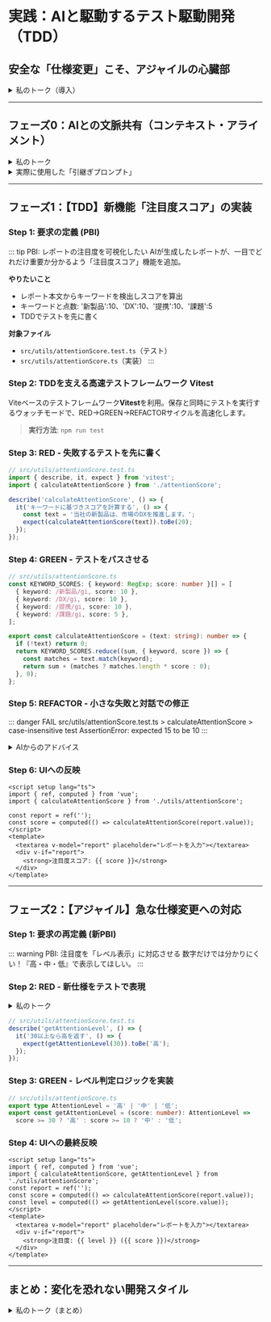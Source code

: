 # 実践：AIと駆動するテスト駆動開発（TDD）

## 安全な「仕様変更」こそ、アジャイルの心臓部

<details>
<summary>私のトーク（導入）</summary>

「ビジネスは常に変化します。昨日決まった仕様が、今日には変わる。この『変化』に、いかに迅速かつ安全に対応できるか。それこそが、開発チームの価値、ひいては事業のROIを決定づけます。

これからお見せするのは、単なるリファクタリングではありません。AIという相棒を得た私たちが、テスト駆動開発（TDD）というアジャイルの原則を武器に、予測不能な仕様変更という荒波をどう乗りこなすか、そのライブセッションです。私たちの『バイブコーディング』が、いかにして変化を『コスト』から『価値向上のチャンス』に変えるか、ご覧ください。」

</details>

---

## フェーズ0：AIとの文脈共有（コンテキスト・アライメント）

<details>
<summary>私のトーク</summary>

「AIとのペアプログラミングを成功させる秘訣は、最初に『何を』『どうしたいか』の全体像を共有することです。スレッドが変わったり、日をまたいで作業を再開した場合でも、AIが即戦力となるかは、この最初の情報共有の質にかかっています。ここではGeminiに渡す『引継ぎプロンプト』と、重要な添付資料を同時に渡す仕組みを示します。」

</details>

<details>
<summary>実際に使用した「引継ぎプロンプト」</summary>

```text
Geminiさん、前のスレッドからの引継ぎ情報です。
1. AIマーケットアナリストURL
   https://hara0511my-market-analyst.vercel.app/  
2. 添付1: 企業分析レポート画面 (report.png)
3. 添付2: 追加質問インターフェース (qa.png)
4. 添付3: App.vue の現状ソース (App.vue)
5. PBI: レポートの注目度を可視化したい
   - 本文からキーワード検出→スコア算出
   - 新製品(10), DX(10), 提携(10), 課題(5)
   - 「注目度スコア: [計算結果]」表示
   - 開発はTDDでテスト先行（Vitest）
```

**添付資料ダウンロード**

* [report.png](/report.png)
* [qa.png](/qa.png)
*  <a href="/App.vue" download="App.vue" type="text/plain; charset=UTF-8">App.vue</a>

このプロンプトには、AIが作業を理解するために必要な\*\*「目的」「現状」「タスク」「手段」「添付資料」\*\*がすべて含まれています。

</details>

---

## フェーズ1：【TDD】新機能「注目度スコア」の実装

### Step 1: 要求の定義 (PBI)

\::: tip PBI: レポートの注目度を可視化したい
AIが生成したレポートが、一目でどれだけ重要か分かるよう「注目度スコア」機能を追加。

**やりたいこと**

* レポート本文からキーワードを検出しスコアを算出
* キーワードと点数: '新製品':10、'DX':10、'提携':10、'課題':5
* TDDでテストを先に書く

**対象ファイル**

* `src/utils/attentionScore.test.ts`（テスト）
* `src/utils/attentionScore.ts`（実装）
  \:::

### Step 2: TDDを支える高速テストフレームワーク **Vitest**

Viteベースのテストフレームワーク**Vitest**を利用。保存と同時にテストを実行するウォッチモードで、RED→GREEN→REFACTORサイクルを高速化します。

> **実行方法**: `npm run test`

### Step 3: RED - 失敗するテストを先に書く

```ts
// src/utils/attentionScore.test.ts
import { describe, it, expect } from 'vitest';
import { calculateAttentionScore } from './attentionScore';

describe('calculateAttentionScore', () => {
  it('キーワードに基づきスコアを計算する', () => {
    const text = '当社の新製品は、市場のDXを推進します。';
    expect(calculateAttentionScore(text)).toBe(20);
  });
});
```

### Step 4: GREEN - テストをパスさせる

```ts
// src/utils/attentionScore.ts
const KEYWORD_SCORES: { keyword: RegExp; score: number }[] = [
  { keyword: /新製品/gi, score: 10 },
  { keyword: /DX/gi, score: 10 },
  { keyword: /提携/gi, score: 10 },
  { keyword: /課題/gi, score: 5 },
];

export const calculateAttentionScore = (text: string): number => {
  if (!text) return 0;
  return KEYWORD_SCORES.reduce((sum, { keyword, score }) => {
    const matches = text.match(keyword);
    return sum + (matches ? matches.length * score : 0);
  }, 0);
};
```

### Step 5: REFACTOR - 小さな失敗と対話での修正

\::: danger
FAIL src/utils/attentionScore.test.ts > calculateAttentionScore > case-insensitive test
AssertionError: expected 15 to be 10
\:::

<details>
<summary>AIからのアドバイス</summary>

\::: info
「文字列『企業のdx化は重要な経営課題です。』には dx(10点) と 課題(5点) が含まれるため、合計15点が正解です。
テスト期待値を修正しましょう。」
\:::

</details>

### Step 6: UIへの反映

```vue
<script setup lang="ts">
import { ref, computed } from 'vue';
import { calculateAttentionScore } from './utils/attentionScore';

const report = ref('');
const score = computed(() => calculateAttentionScore(report.value));
</script>
<template>
  <textarea v-model="report" placeholder="レポートを入力"></textarea>
  <div v-if="report">
    <strong>注目度スコア: {{ score }}</strong>
  </div>
</template>
```

---

## フェーズ2：【アジャイル】急な仕様変更への対応

### Step 1: 要求の再定義 (新PBI)

\::: warning PBI: 注目度を「レベル表示」に対応させる
数字だけでは分かりにくい！『高・中・低』で表示してほしい。
\:::

### Step 2: RED - 新仕様をテストで表現

<details>
<summary>私のトーク</summary>

「新しいPBIをAIに伝え、既存テストに差分を追加してもらいます。」

</details>

```ts
// src/utils/attentionScore.test.ts
describe('getAttentionLevel', () => {
  it('30以上なら高を返す', () => {
    expect(getAttentionLevel(30)).toBe('高');
  });
});
```

### Step 3: GREEN - レベル判定ロジックを実装

```ts
// src/utils/attentionScore.ts
export type AttentionLevel = '高' | '中' | '低';
export const getAttentionLevel = (score: number): AttentionLevel =>
  score >= 30 ? '高' : score >= 10 ? '中' : '低';
```

### Step 4: UIへの最終反映

```vue
<script setup lang="ts">
import { ref, computed } from 'vue';
import { calculateAttentionScore, getAttentionLevel } from './utils/attentionScore';
const report = ref('');
const score = computed(() => calculateAttentionScore(report.value));
const level = computed(() => getAttentionLevel(score.value));
</script>
<template>
  <textarea v-model="report" placeholder="レポートを入力"></textarea>
  <div v-if="report">
    <strong>注目度: {{ level }} ({{ score }})</strong>
  </div>
</template>
```

---

## まとめ：変化を恐れない開発スタイル

<details>
<summary>私のトーク（まとめ）</summary>

「テストは『後から書く面倒な作業』ではなく、未来の仕様変更を防ぐ投資です。AIアシスタントが文脈を跨いでサポートすることで、情報コストがゼロに。失敗もすぐに解決。TDD×AIこそ、変化の時代を勝ち抜く開発スタイルです。」

</details>
